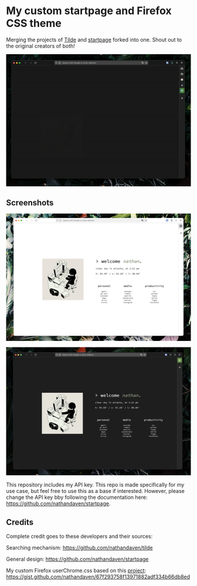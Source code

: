 # My custom startpage and Firefox CSS theme

Merging the projects of [Tilde](https://github.com/nathandaven/tilde) and [startpage](https://github.com/nathandaven/startpage) forked into one. Shout out to the original creators of both!

![startpage](preview.gif)


## Screenshots


![startpage](light-screenshot.png)


![startpage](dark-screenshot.png)


This repository includes my API key. This repo is made specifically for my use case, but feel free to use this as a base if interested. However, please change the API key bby following the documentation here: https://github.com/nathandaven/startpage.


## Credits

Complete credit goes to these developers and their sources:

Searching mechanism: 
https://github.com/nathandaven/tilde

General design:
https://github.com/nathandaven/startpage

My custom Firefox userChrome.css based on this [project](https://github.com/ranmaru22/firefox-vertical-tabs):
https://gist.github.com/nathandaven/67f293758f13971882adf334b66db8ed
